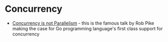# Concurrency

- [Concurrency is not Parallelism](https://talks.golang.org/2012/waza.slide#1) -
  this is the famous talk by Rob Pike making the case for Go programming
  language's first class support for concurrency
